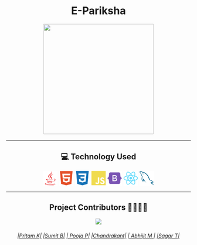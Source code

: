 <h1 align="center"> E-Pariksha   </h1>
<p align="center">
<img height="300" width="300"  src="https://github.com/kadampritam17/E-Pariksha/blob/main/E-Pariksha/Documentation/E-Pariksha-Logo.jpeg">
</p>


<hr>
<h2 align="center"> 💻 Technology Used </h2>
<p align="center">
 
<img height="40" src="https://github.com/devicons/devicon/blob/master/icons/java/java-plain.svg">
<img height="40" src="https://github.com/devicons/devicon/blob/master/icons/html5/html5-plain.svg">
<img height="40" src="https://github.com/devicons/devicon/blob/master/icons/css3/css3-plain.svg">
<img height="40" src="https://github.com/devicons/devicon/blob/master/icons/javascript/javascript-plain.svg">
<img height="40" src="https://github.com/devicons/devicon/blob/master/icons/bootstrap/bootstrap-plain.svg">
<img height="40" src="https://github.com/devicons/devicon/blob/master/icons/react/react-original.svg">
<img height="40" src="https://github.com/devicons/devicon/blob/master/icons/mysql/mysql-plain.svg">
</p>
 <hr>
 
<h2 align="center"> Project Contributors 👩‍💻👨‍💻  </h2>
<div align="center">
 <img src="https://contributors-img.web.app/image?repo=kadampritam17/E-Pariksha" /></h5>
<div><h6>
<div align="center">
           <i class="bx bx-chevron-right"></i> <a href="https://github.com/kadampritam17">|Pritam K|</a>
              <i class="bx bx-chevron-right"></i> <a href="https://github.com/sumit27b">|Sumit B|</a>
              <i class="bx bx-chevron-right"></i> <a href="https://github.com/poojaxxi">| Pooja P|</a>
              <i class="bx bx-chevron-right"></i> <a href="https://github.com/ChandrakantPadme">|Chandrakant|</a></li>
              <i class="bx bx-chevron-right"></i> <a href="https://github.com/abhi9055">| Abhijit M |</a>
              <i class="bx bx-chevron-right"></i> <a href="https://github.com/SagarThorat123">|Sagar T|</a></h6>
            </div> 
